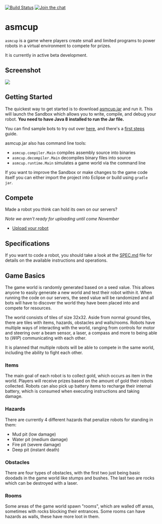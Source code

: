 [![Build Status](https://travis-ci.org/asmcup/runtime.svg)](https://travis-ci.org/asmcup/runtime)
[![Join the chat](https://badges.gitter.im/Join%20Chat.svg)](https://gitter.im/asmcup/Lobby)

# asmcup

`asmcup` is a game where players create small and limited programs
to power robots in a virtual environment to compete for prizes.

It is currently in active beta development.

## Screenshot

![](http://i.imgur.com/Snvjuon.gif)

## Getting Started


The quickest way to get started is to download
[asmcup.jar](https://github.com/asmcup/runtime/releases)
and run it. This will launch the Sandbox which allows you to write, compile,
and debug your robot. **You need to have Java 8 installed to run the Jar file.**

You can find sample bots to try out over [here](https://github.com/asmcup/bots),
and there's a [first steps](https://github.com/asmcup/runtime/wiki/Programming) guide.

asmcup.jar also has command line tools:

 * `asmcup.compiler.Main` compiles assembly source into binaries
 * `asmcup.decompiler.Main` decompiles binary files into source
 * `asmcup.runtime.Main` simulates a game world via the command line

If you want to improve the Sandbox or make changes to the game code itself
you can either import the project into Eclipse or build using `gradle jar`.

## Compete

Made a robot you think can hold its own on our servers?

*Note we aren't ready for uploading until come November*

 * [Upload your robot](https://asmcup.github.io)


## Specifications

If you want to code a robot, you should take a look at the 
[SPEC.md](https://github.com/asmcup/runtime/blob/master/SPEC.md) file for details
on the available instructions and operations.

## Game Basics

The game world is randomly generated based on a seed value. This allows anyone
to easily generate a new world and test their robot within it. When running the
code on our servers, the seed value will be randomized and all bots will have to
discover the world they have been placed into and compete for resources.

The world consists of tiles of size 32x32. Aside from normal ground tiles,
there are tiles with items, hazards, obstacles and walls/rooms. Robots have
multiple ways of interacting with the world, ranging from controls for motor
and steering over a beam sensor, a laser, a compass and more to being able to
(*WIP*) communicating with each other.

It is planned that multiple robots will be able to compete in the same world,
including the ability to fight each other.

### Items

The main goal of each robot is to collect gold, which occurs as item in the world.
Players will receive prizes based on the amount of gold their robots collected.
Robots can also pick up battery items to recharge their internal battery, which is
consumed when executing instructions and taking damage.

### Hazards

There are currently 4 different hazards that penalize robots for standing in them:

* Mud pit (low damage)
* Water pit (medium damage)
* Fire pit (severe damage)
* Deep pit  (instant death)

### Obstacles

There are four types of obstacles, with the first two just being basic doodads
in the game world like stumps and bushes. The last two are rocks which can be
destroyed with a laser.

### Rooms

Some areas of the game world spawn "rooms", which are walled off areas, sometimes
with rocks blocking their entrances. Some rooms can have hazards as walls, these
have more loot in them.

